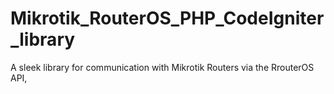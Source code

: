 # Mikrotik_RouterOS_PHP_CodeIgniter_library
A sleek library for communication with Mikrotik Routers via the RrouterOS API, 
